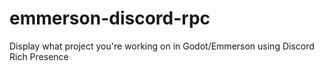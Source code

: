 # emmerson-discord-rpc
Display what project you're working on in Godot/Emmerson using Discord Rich Presence
